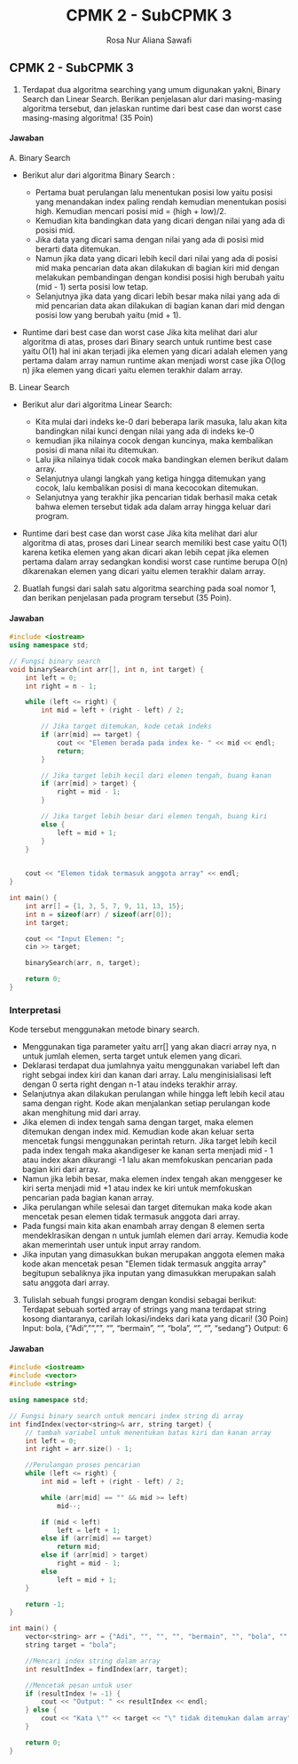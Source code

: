 # <h1 align="center">CPMK 2 - SubCPMK 3</h1>
<p align="center">Rosa Nur Aliana Sawafi</p>

## CPMK 2 - SubCPMK 3
1. Terdapat dua algoritma searching yang umum digunakan yakni, Binary Search dan Linear Search. Berikan penjelasan alur dari masing-masing algoritma tersebut, dan jelaskan runtime dari best case dan worst case masing-masing algoritma! (35 Poin)

#### Jawaban
 A. Binary Search
- Berikut alur dari algoritma Binary Search :
    - Pertama buat perulangan lalu menentukan posisi low yaitu posisi yang menandakan index paling rendah kemudian menentukan posisi high. Kemudian mencari posisi mid = (high + low)/2.
    - Kemudian kita bandingkan data yang dicari dengan nilai yang ada di posisi mid.
    - Jika data yang dicari sama dengan nilai yang ada di posisi mid berarti data ditemukan.
    - Namun jika data yang dicari lebih kecil dari nilai yang ada di posisi mid maka pencarian data akan dilakukan di bagian kiri mid dengan melakukan pembandingan dengan kondisi posisi high berubah yaitu (mid - 1) serta posisi low tetap.
    - Selanjutnya jika data yang dicari lebih besar maka nilai yang ada di mid pencarian data akan dilakukan di bagian kanan dari mid dengan posisi low yang berubah yaitu (mid + 1).

- Runtime dari best case dan worst case 
Jika kita melihat dari alur algoritma di atas, proses dari Binary search untuk runtime best case yaitu O(1) hal ini akan terjadi jika elemen yang dicari adalah elemen yang pertama dalam array namun runtime akan menjadi worst case jika O(log n) jika elemen yang dicari yaitu elemen terakhir dalam array.

B. Linear Search
- Berikut alur dari algoritma Linear Search:
    - Kita mulai dari indeks ke-0 dari beberapa larik masuka, lalu akan kita bandingkan nilai kunci dengan nilai yang ada di indeks ke-0
    - kemudian jika nilainya cocok dengan kuncinya, maka kembalikan posisi di mana nilai itu ditemukan.
    - Lalu jika nilainya tidak cocok maka bandingkan elemen berikut dalam array.
    - Selanjutnya ulangi langkah yang ketiga hingga ditemukan yang cocok, lalu kembalikan posisi di mana kecocokan ditemukan.
    - Selanjutnya yang terakhir jika pencarian tidak berhasil maka cetak bahwa elemen tersebut tidak ada dalam array hingga keluar dari program.

- Runtime dari best case dan worst case 
Jika kita melihat dari alur algoritma di atas, proses dari Linear search memiliki best case yaitu O(1) karena ketika elemen yang akan dicari akan lebih cepat jika elemen pertama dalam array sedangkan kondisi worst case runtime berupa O(n) dikarenakan elemen yang dicari yaitu elemen terakhir dalam array.

2. Buatlah fungsi dari salah satu algoritma searching pada soal nomor 1, dan berikan penjelasan pada program tersebut (35 Poin).

#### Jawaban

```C++
#include <iostream>
using namespace std;

// Fungsi binary search
void binarySearch(int arr[], int n, int target) {
    int left = 0; 
    int right = n - 1; 

    while (left <= right) {
        int mid = left + (right - left) / 2; 

        // Jika target ditemukan, kode cetak indeks
        if (arr[mid] == target) {
            cout << "Elemen berada pada index ke- " << mid << endl;
            return;
        }

        // Jika target lebih kecil dari elemen tengah, buang kanan
        if (arr[mid] > target) {
            right = mid - 1;
        }

        // Jika target lebih besar dari elemen tengah, buang kiri
        else {
            left = mid + 1;
        }
    }

    
    cout << "Elemen tidak termasuk anggota array" << endl;
}

int main() {
    int arr[] = {1, 3, 5, 7, 9, 11, 13, 15};
    int n = sizeof(arr) / sizeof(arr[0]);
    int target;

    cout << "Input Elemen: ";
    cin >> target;

    binarySearch(arr, n, target);

    return 0;
}

```
### Interpretasi 
Kode tersebut menggunakan metode binary search. 
- Menggunakan tiga parameter yaitu arr[] yang akan diacri array nya, n untuk jumlah elemen, serta target untuk elemen yang dicari.
- Deklarasi terdapat dua jumlahnya yaitu menggunakan variabel left dan right sebgai index kiri dan kanan dari array. Lalu menginisialisasi left dengan 0 serta right dengan n-1 atau indeks terakhir array.
- Selanjutnya akan dilakukan perulangan while hingga left lebih kecil atau sama dengan right. Kode akan menjalankan setiap perulangan kode akan menghitung mid dari array.
- Jika elemen di index tengah sama dengan target, maka elemen ditemukan dengan index mid. Kemudian kode akan keluar serta mencetak fungsi menggunakan perintah return. Jika target lebih kecil pada index tengah maka akandigeser ke kanan serta menjadi mid - 1 atau index akan dikurangi -1 lalu akan memfokuskan pencarian pada bagian kiri dari array.
- Namun jika lebih besar, maka elemen index tengah akan menggeser ke kiri serta menjadi mid +1 atau index ke kiri untuk memfokuskan pencarian pada bagian kanan array.
- Jika perulangan while selesai dan target ditemukan maka kode akan mencetak pesan elemen tidak termasuk anggota dari array.
- Pada fungsi main kita akan enambah array dengan 8 elemen serta mendeklrasikan dengan n untuk jumlah elemen dari array. Kemudia kode akan memerintah user untuk input array random.
- Jika inputan yang dimasukkan bukan merupakan anggota elemen maka kode akan mencetak pesan "Elemen tidak termasuk anggita array" begitupun sebaliknya jika inputan yang dimasukkan merupakan salah satu anggota dari array.  


3. Tulislah sebuah fungsi program dengan kondisi sebagai berikut:
Terdapat sebuah sorted array of strings yang mana terdapat string kosong diantaranya, carilah lokasi/indeks dari kata yang dicari! (30 Poin)
Input: bola, {“Adi”,””,””, “”, “bermain”, “”, “bola”, “”, “”, “sedang”}
Output: 6


#### Jawaban 
``` C++
#include <iostream>
#include <vector>
#include <string>

using namespace std;

// Fungsi binary search untuk mencari index string di array
int findIndex(vector<string>& arr, string target) {
    // tambah variabel untuk menentukan batas kiri dan kanan array
    int left = 0; 
    int right = arr.size() - 1; 

    //Perulangan proses pencarian
    while (left <= right) {
        int mid = left + (right - left) / 2; 

        while (arr[mid] == "" && mid >= left)
            mid--;

        if (mid < left)
            left = left + 1;
        else if (arr[mid] == target)
            return mid;
        else if (arr[mid] > target)
            right = mid - 1;
        else
            left = mid + 1;
    }

    return -1;
}

int main() {
    vector<string> arr = {"Adi", "", "", "", "bermain", "", "bola", "", "", "sedang"}; 
    string target = "bola"; 

    //Mencari index string dalam array
    int resultIndex = findIndex(arr, target);

    //Mencetak pesan untuk user
    if (resultIndex != -1) {
        cout << "Output: " << resultIndex << endl;
    } else {
        cout << "Kata \"" << target << "\" tidak ditemukan dalam array" << endl;
    }

    return 0;
}
```


